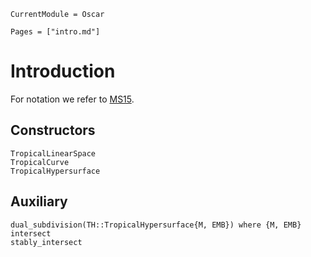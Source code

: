 ```@meta
CurrentModule = Oscar
```

```@contents
Pages = ["intro.md"]
```


# Introduction

For notation we refer to [MS15](@cite).

## Constructors

```@docs
TropicalLinearSpace
TropicalCurve
TropicalHypersurface
```

## Auxiliary

```@docs
dual_subdivision(TH::TropicalHypersurface{M, EMB}) where {M, EMB}
intersect
stably_intersect
```
